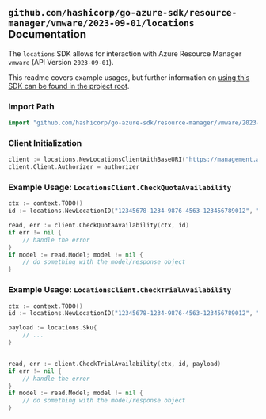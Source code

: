 
## `github.com/hashicorp/go-azure-sdk/resource-manager/vmware/2023-09-01/locations` Documentation

The `locations` SDK allows for interaction with Azure Resource Manager `vmware` (API Version `2023-09-01`).

This readme covers example usages, but further information on [using this SDK can be found in the project root](https://github.com/hashicorp/go-azure-sdk/tree/main/docs).

### Import Path

```go
import "github.com/hashicorp/go-azure-sdk/resource-manager/vmware/2023-09-01/locations"
```


### Client Initialization

```go
client := locations.NewLocationsClientWithBaseURI("https://management.azure.com")
client.Client.Authorizer = authorizer
```


### Example Usage: `LocationsClient.CheckQuotaAvailability`

```go
ctx := context.TODO()
id := locations.NewLocationID("12345678-1234-9876-4563-123456789012", "locationName")

read, err := client.CheckQuotaAvailability(ctx, id)
if err != nil {
	// handle the error
}
if model := read.Model; model != nil {
	// do something with the model/response object
}
```


### Example Usage: `LocationsClient.CheckTrialAvailability`

```go
ctx := context.TODO()
id := locations.NewLocationID("12345678-1234-9876-4563-123456789012", "locationName")

payload := locations.Sku{
	// ...
}


read, err := client.CheckTrialAvailability(ctx, id, payload)
if err != nil {
	// handle the error
}
if model := read.Model; model != nil {
	// do something with the model/response object
}
```
